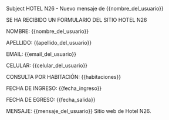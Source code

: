 Subject
HOTEL N26 - Nuevo mensaje de {{nombre_del_usuario}}


SE HA RECIBIDO UN FORMULARIO DEL SITIO HOTEL N26

NOMBRE:
{{nombre_del_usuario}}

APELLIDO:
{{apellido_del_usuario}}

EMAIL:
{{email_del_usuario}}

CELULAR:
{{celular_del_usuario}}

CONSULTA POR HABITACIÓN:
{{habitaciones}}

FECHA DE INGRESO:
{{fecha_ingreso}}

FECHA DE EGRESO:
{{fecha_salida}}

MENSAJE:
{{mensaje_del_usuario}}
Sitio web de Hotel N26.